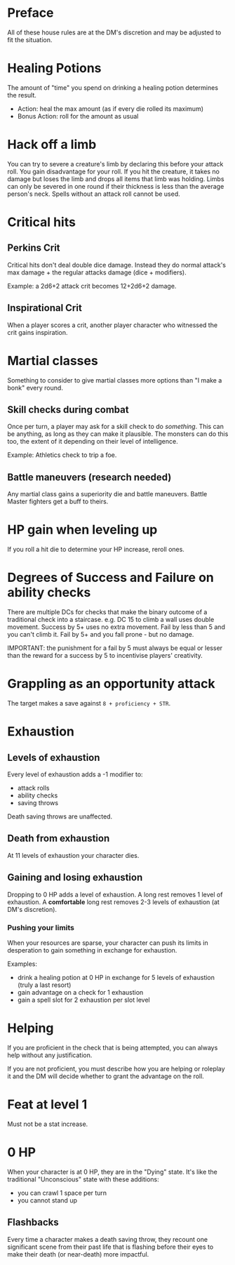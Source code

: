 # Preface

All of these house rules are at the DM's discretion and may be adjusted to fit the situation.


# Healing Potions

The amount of "time" you spend on drinking a healing potion determines the result.

- Action: heal the max amount (as if every die rolled its maximum)
- Bonus Action: roll for the amount as usual


# Hack off a limb

You can try to severe a creature's limb by declaring this before your attack roll.
You gain disadvantage for your roll. If you hit the creature, it takes no damage but loses the limb and drops all items that limb was holding.
Limbs can only be severed in one round if their thickness is less than the average person's neck.
Spells without an attack roll cannot be used.


# Critical hits

## Perkins Crit

Critical hits don't deal double dice damage. Instead they do normal attack's max damage + the regular attacks damage (dice + modifiers).

Example: a 2d6+2 attack crit becomes 12+2d6+2 damage.

## Inspirational Crit 

When a player scores a crit, another player character who witnessed the crit gains inspiration.


# Martial classes

Something to consider to give martial classes more options than "I make a bonk" every round.

## Skill checks during combat

Once per turn, a player may ask for a skill check to do *something*. This can be anything, as long as they can make it plausible. The monsters can do this too, the extent of it depending on their level of intelligence.

Example: Athletics check to trip a foe.

## Battle maneuvers (research needed) 

Any martial class gains a superiority die and battle maneuvers. 
Battle Master fighters get a buff to theirs.


# HP gain when leveling up

If you roll a hit die to determine your HP increase, reroll ones.


# Degrees of Success and Failure on ability checks

There are multiple DCs for checks that make the binary outcome of a traditional check into a staircase. e.g. DC 15 to climb a wall uses double movement. Success by 5+ uses no extra movement. Fail by less than 5 and you can't climb it. Fail by 5+ and you fall prone - but no damage.

IMPORTANT: the punishment for a fail by 5 must always be equal or lesser than the reward for a success by 5 to incentivise players' creativity.


# Grappling as an opportunity attack

The target makes a save against `8 + proficiency + STR`.


# Exhaustion

## Levels of exhaustion 

Every level of exhaustion adds a -1 modifier to:

- attack rolls 
- ability checks
- saving throws 

Death saving throws are unaffected.

## Death from exhaustion

At 11 levels of exhaustion your character dies.

## Gaining and losing exhaustion

Dropping to 0 HP adds a level of exhaustion. A long rest removes 1 level of exhaustion. A **comfortable** long rest removes 2-3 levels of exhaustion (at DM's discretion). 

### Pushing your limits 

When your resources are sparse, your character can push its limits in desperation to gain something in exchange for exhaustion. 

Examples:

- drink a healing potion at 0 HP in exchange for 5 levels of exhaustion (truly a last resort)
- gain advantage on a check for 1 exhaustion 
- gain a spell slot for 2 exhaustion per slot level


# Helping

If you are proficient in the check that is being attempted, you can always help without any justification.

If you are not proficient, you must describe how you are helping or roleplay it and the DM will decide whether to grant the advantage on the roll.


# Feat at level 1

Must not be a stat increase.


# 0 HP

When your character is at 0 HP, they are in the "Dying" state. It's like the traditional "Unconscious" state with these additions:

- you can crawl 1 space per turn
- you cannot stand up

## Flashbacks

Every time a character makes a death saving throw, they recount one significant scene from their past life that is flashing before their eyes to make their death (or near-death) more impactful.
